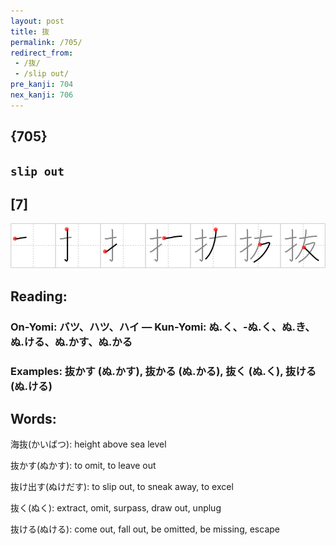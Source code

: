 ```yaml
---
layout: post
title: 抜
permalink: /705/
redirect_from:
 - /抜/
 - /slip out/
pre_kanji: 704
nex_kanji: 706
---
```


## {705}

## `slip out`

## [7]

<div class="stroke"><img src="../images/E68A9C.png" /></div>

## Reading:

### On-Yomi: バツ、ハツ、ハイ &mdash; Kun-Yomi: ぬ.く、-ぬ.く、ぬ.き、ぬ.ける、ぬ.かす、ぬ.かる

### Examples: 抜かす (ぬ.かす), 抜かる (ぬ.かる), 抜く (ぬ.く), 抜ける (ぬ.ける)

## Words:

海抜(かいばつ): height above sea level

抜かす(ぬかす): to omit, to leave out

抜け出す(ぬけだす): to slip out, to sneak away, to excel

抜く(ぬく): extract, omit, surpass, draw out, unplug

抜ける(ぬける): come out, fall out, be omitted, be missing, escape
